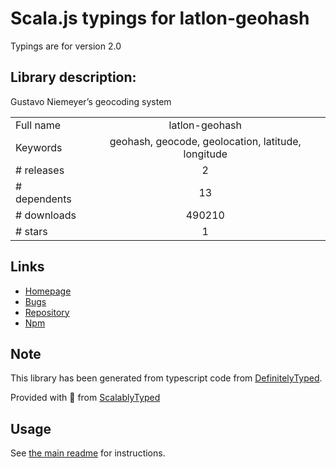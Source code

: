 
# Scala.js typings for latlon-geohash

Typings are for version 2.0

## Library description:
Gustavo Niemeyer’s geocoding system

|                    |                 |
| ------------------ | :-------------: |
| Full name          | latlon-geohash |
| Keywords           | geohash, geocode, geolocation, latitude, longitude |
| # releases         | 2 |
| # dependents       | 13 |
| # downloads        | 490210 |
| # stars            | 1 |

## Links
- [Homepage](http://www.movable-type.co.uk/scripts/geohash.html)
- [Bugs](https://github.com/chrisveness/latlon-geohash/issues)
- [Repository](https://github.com/chrisveness/latlon-geohash)
- [Npm](https://www.npmjs.com/package/latlon-geohash)
    


## Note
This library has been generated from typescript code from [DefinitelyTyped](https://definitelytyped.org).

Provided with :purple_heart: from [ScalablyTyped](https://github.com/oyvindberg/ScalablyTyped)

## Usage
See [the main readme](../../readme.md) for instructions.


